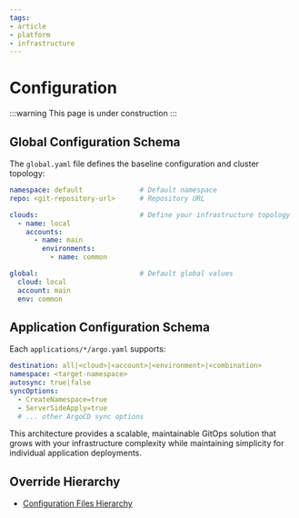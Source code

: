```yaml
---
tags:
- article
- platform
- infrastructure
---
```


# Configuration

:::warning This page is under construction
:::

## Global Configuration Schema

The `global.yaml` file defines the baseline configuration and cluster topology:

```yaml
namespace: default              # Default namespace
repo: <git-repository-url>      # Repository URL

clouds:                         # Define your infrastructure topology
  - name: local
    accounts:
      - name: main
        environments:
          - name: common

global:                         # Default global values
  cloud: local
  account: main  
  env: common
```

## Application Configuration Schema

Each `applications/*/argo.yaml` supports:

```yaml
destination: all|<cloud>|<account>|<environment>|<combination>
namespace: <target-namespace>
autosync: true|false
syncOptions:
  - CreateNamespace=true
  - ServerSideApply=true
  # ... other ArgoCD sync options
```

This architecture provides a scalable, maintainable GitOps solution that grows with your infrastructure complexity while maintaining simplicity for individual application deployments.

## Override Hierarchy

* [Configuration Files Hierarchy](./configuration-files-hierarchy.md)
